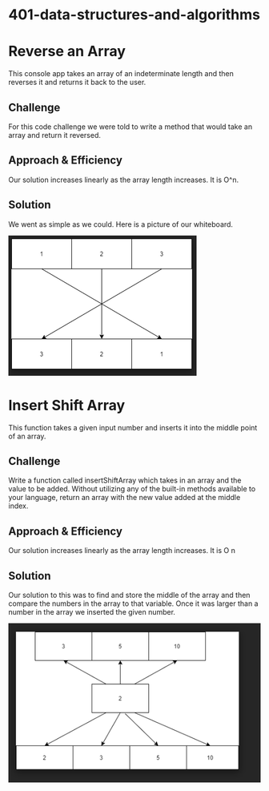 # 401-data-structures-and-algorithms

# Reverse an Array
This console app takes an array of an indeterminate length and then reverses it and returns it back to the user. 

## Challenge
For this code challenge we were told to write a method that would take an array and return it reversed.

## Approach & Efficiency
Our solution increases linearly as the array length increases. It is O^n.

## Solution
We went as simple as we could. Here is a picture of our whiteboard.


![My Groups Whiteboard](assests/whiteboard-1.PNG "Whiteboard")




# Insert Shift Array
This function takes a given input number and inserts it into the middle point of an array.

## Challenge
Write a function called insertShiftArray which takes in an array and the value to be added. Without utilizing any of the built-in methods available to your language, return an array with the new value added at the middle index.

## Approach & Efficiency
Our solution increases linearly as the array length increases. It is O n

## Solution
Our solution to this was to find and store the middle of the array and then compare the numbers in the array to that variable. Once it was larger than a number in the array we inserted the given number. 


![My Groups Whiteboard](assests/Whiteboard-2.PNG "Whiteboard")


